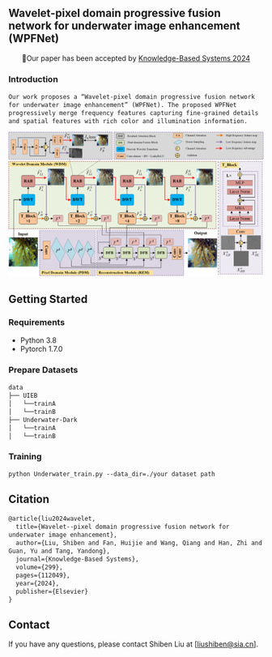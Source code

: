## Wavelet-pixel domain progressive fusion network for underwater image enhancement (WPFNet)

<div align="center"> 

🎯Our paper has been accepted by [Knowledge-Based Systems 2024](https://www.sciencedirect.com/science/article/abs/pii/S095070512400683X)  
</div>

### Introduction
```
Our work proposes a “Wavelet-pixel domain progressive fusion network for underwater image enhancement” (WPFNet). The proposed WPFNet progressively merge frequency features capturing fine-grained details and spatial features with rich color and illumination information.
```
![](./doc/WPFNet.png)

## Getting Started

### Requirements

- Python 3.8
- Pytorch 1.7.0

### Prepare Datasets

```
data
├── UIEB
│   └──trainA
│   └──trainB
├── Underwater-Dark
│   └──trainA
│   └──trainB
```

### Training

```
python Underwater_train.py --data_dir=./your dataset path
```

## Citation
```
@article{liu2024wavelet,
  title={Wavelet--pixel domain progressive fusion network for underwater image enhancement},
  author={Liu, Shiben and Fan, Huijie and Wang, Qiang and Han, Zhi and Guan, Yu and Tang, Yandong},
  journal={Knowledge-Based Systems},
  volume={299},
  pages={112049},
  year={2024},
  publisher={Elsevier}
}
```

## Contact
If you have any questions, please contact Shiben Liu at [liushiben@sia.cn].
